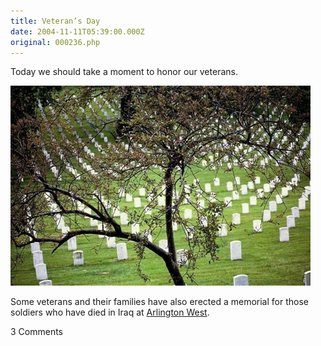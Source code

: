 ```yaml
---
title: Veteran’s Day
date: 2004-11-11T05:39:00.000Z
original: 000236.php
---
```


Today we should take a moment to honor our veterans.

<p class="polaroid" style="--deg: -2deg"><img src="./arlington.jpg" /></p>

Some veterans and their families have also erected a memorial for those soldiers who have died in Iraq at <a href="http://www.veteransforpeace.org/Arlington_west_121003.htm">Arlington West</a>.

<span class="commentheader">3 Comments</span>

<!--


<div class="commentdivider">
<span class="commentauthorbox">Posted by John F</span>
<span class="commentdatebox">Thursday, November 11, 2004</span>
<span class="commenttimebox"> 1:00 PM</span>
</div>
<div class="commentbody">Thank You Pascal</div>
<div class="commentdivider">
<span class="commentauthorbox">Posted by an anonymous coward</span>
<span class="commentdatebox">Friday, November 12, 2004</span>
<span class="commenttimebox"> 2:29 PM</span>
</div>
<div class="commentbody">i like that you think of other things than your self and that you can talk abou thtings that others cant and not even cry. you are one of my heros if you can do that if you ask ne</div>
<div class="commentdivider">
<span class="commentauthorbox">Posted by Pascal</span>
<span class="commentdatebox">Friday, November 12, 2004</span>
<span class="commenttimebox"> 2:45 PM</span>
</div>
<div class="commentbody">Oh but I do cry. I’m no hero in that regard, if that’s how you define a hero.</div> -->
